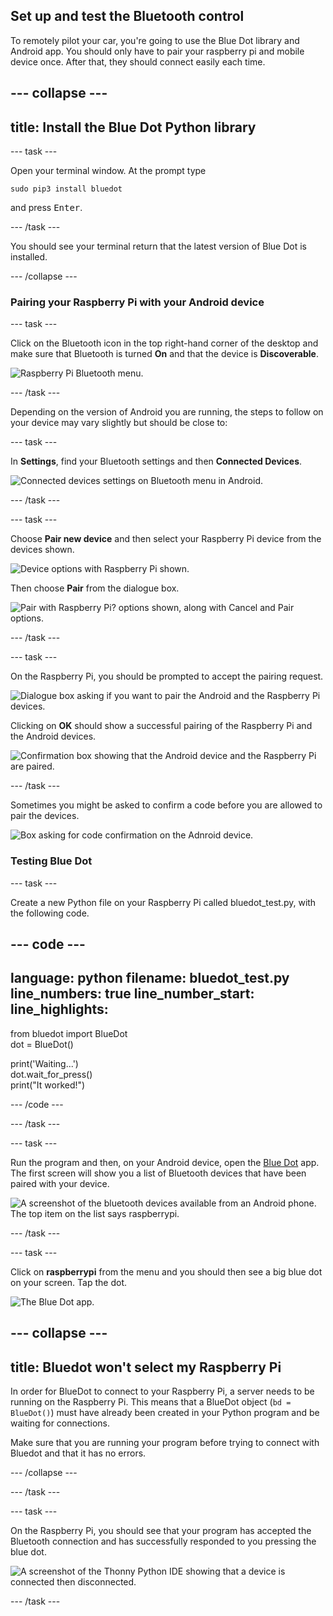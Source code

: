 ## Set up and test the Bluetooth control

To remotely pilot your car, you're going to use the Blue Dot library and Android app. You should only have to pair your raspberry pi and mobile device once. After that, they should connect easily each time.

--- collapse ---
---
title: Install the Blue Dot Python library
---

--- task ---

Open your terminal window. At the prompt type 
```
sudo pip3 install bluedot
```
and press <kbd>Enter</kbd>.

--- /task ---

You should see your terminal return that the latest version of Blue Dot is installed.

--- /collapse ---

### Pairing your Raspberry Pi with your Android device

--- task ---

Click on the Bluetooth icon in the top right-hand corner of the desktop and make sure that Bluetooth is turned **On** and that the device is **Discoverable**.

![Raspberry Pi Bluetooth menu.](images/bt_rpi_1.png)

--- /task ---

Depending on the version of Android you are running, the steps to follow on your device may vary slightly but should be close to:

--- task ---

In **Settings**, find your Bluetooth settings and then **Connected Devices**.

![Connected devices settings on Bluetooth menu in Android.](images/bt_and_1.png)

--- /task ---

--- task ---

Choose **Pair new device** and then select your Raspberry Pi device from the devices shown.

![Device options with Raspberry Pi shown.](images/bt_and_2.png)

Then choose **Pair** from the dialogue box.

![Pair with Raspberry Pi? options shown, along with Cancel and Pair options.](images/bt_and_3.png)

--- /task ---

--- task ---

On the Raspberry Pi, you should be prompted to accept the pairing request.

![Dialogue box asking if you want to pair the Android and the Raspberry Pi devices.](images/bt_rpi_2.png)

Clicking on **OK** should show a successful pairing of the Raspberry Pi and the Android devices.

![Confirmation box showing that the Android device and the Raspberry Pi are paired.](imgaes/bt_rpi_3.png)

--- /task ---

Sometimes you might be asked to confirm a code before you are allowed to pair the devices.

![Box asking for code confirmation on the Adnroid device.](images/android3.png)

### Testing Blue Dot

--- task ---

Create a new Python file on your Raspberry Pi called bluedot_test.py, with the following code.

--- code ---
---
language: python
filename: bluedot_test.py
line_numbers: true
line_number_start: 
line_highlights: 
---

from bluedot import BlueDot   
dot = BlueDot()   

print('Waiting...')   
dot.wait_for_press()    
print("It worked!")    

--- /code ---

--- /task ---

--- task ---

Run the program and then, on your Android device, open the [Blue Dot](https://play.google.com/store/apps/details?id=com.stuffaboutcode.bluedot&hl=en_GB&gl=US) app. The first screen will show you a list of Bluetooth devices that have been paired with your device.

![A screenshot of the bluetooth devices available from an Android phone. The top item on the list says raspberrypi.](images/android4.jpeg)

--- /task ---

--- task ---

Click on **raspberrypi** from the menu and you should then see a big blue dot on your screen. Tap the dot.

![The Blue Dot app.](images/bt_and_5.png)

--- collapse ---
---
title: Bluedot won't select my Raspberry Pi
---

 In order for BlueDot to connect to your Raspberry Pi, a server needs to be running on the Raspberry Pi. This means that a BlueDot object (`bd = BlueDot()`) must have already been created in your Python program and be waiting for connections. 

 Make sure that you are running your program before trying to connect with Bluedot and that it has no errors.
 
--- /collapse ---

--- /task ---

--- task ---

On the Raspberry Pi, you should see that your program has accepted the Bluetooth connection and has successfully responded to you pressing the blue dot.  

![A screenshot of the Thonny Python IDE showing that a device is connected then disconnected.](images/thonny1.png)

--- /task ---
